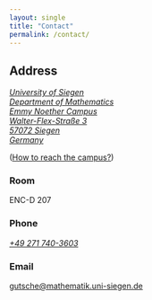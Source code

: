 ```yaml
---
layout: single
title: "Contact"
permalink: /contact/
---
```


## Address

<a class="social-btn" style="white-space: nowrap" href="https://www.google.de/maps/place/50°52'25.9%22N+8°00'18.2%22E/@50.873858,8.0039812,18z/data=!3m1!4b1!4m5!3m4!1s0x0:0x0!8m2!3d50.873858!4d8.005053" rel="noopener noreferrer">
<i class="fa fa-fw fa-map-marker" aria-hidden="true">
University of Siegen<br>
Department of Mathematics<br>
Emmy Noether Campus<br>
Walter-Flex-Straße 3<br>
57072 Siegen<br>
Germany
</i>
</a>
<br>

([How to reach the campus?](http://www.mathematik.uni-siegen.de/anfahrt/index.html.en?lang=en))

### Room

ENC-D 207

### Phone

<a class="social-btn" style="white-space: nowrap" href="tel:+49 271 740-3603" target="_blank" rel="noopener noreferrer">
  <i class="fa fa-fw fa-phone">+49 271 740-3603</i>
</a>


### Email

[gutsche@mathematik.uni-siegen.de](mailto:gutsche@mathematik.uni-siegen.de)

